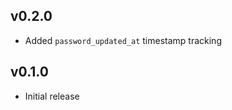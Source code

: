 ## v0.2.0

- Added `password_updated_at` timestamp tracking
<!-- TODO: shapeshift, active, etc. -->

## v0.1.0

- Initial release
